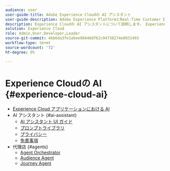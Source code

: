 ```yaml
---
audience: user
user-guide-title: Adobe Experience Cloudの AI アシスタント
user-guide-description: Adobe Experience PlatformとReal-Time Customer Data Platformで AI アシスタントを使用して、ワークフローを迅速化する方法を説明します。
description: Experience Cloudの AI アシスタントについて説明します。 Experience Cloudの AI を使用して、製品に関する知識を深め、運用に関するインサイトを得ます。
solution: Experience Cloud
role: Admin,User,Developer,Leader
source-git-commit: 4bb6da3fe1abee98446df62c94730274e0931493
workflow-type: tm+mt
source-wordcount: '72'
ht-degree: 0%

---
```



# Experience Cloudの AI {#experience-cloud-ai}

- [Experience Cloud アプリケーションにおける AI](home.md)
- AI アシスタント {#ai-assistant}
   - [AI アシスタント UI ガイド](./ai-assistant/ai-assistant-ui.md)
   - [プロンプトライブラリ](./ai-assistant/prompt-library.md)
   - [プライバシー](./ai-assistant/privacy.md)
   - [免責事項](./ai-assistant/legal-disclaimer.md)
- 代理店 {#agents}
   - [Agent Orchestrator](./agents/agent-orchestrator.md)
   - [Audience Agent](./agents/audience.md)
   - [Journey Agent](./agents/ajo-agent-analyze.md)

